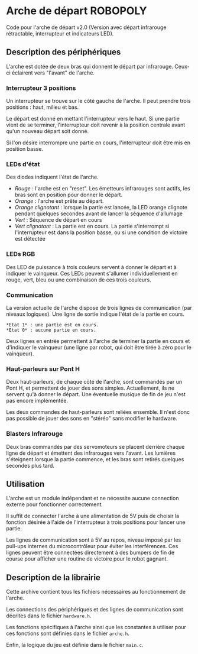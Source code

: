# Arche de départ ROBOPOLY #

Code pour l'arche de départ v2.0 (Version avec départ infrarouge rétractable,
interrupteur et indicateurs LED).

## Description des périphériques ##

L'arche est dotée de deux bras qui donnent le départ par infrarouge. Ceux-ci
éclairent vers "l'avant" de l'arche.

### Interrupteur 3 positions ###

Un interrupteur se trouve sur le côté gauche de l'arche. Il peut prendre trois
positions : haut, milieu et bas.

Le départ est donné en mettant l'interrupteur vers le haut. Si une partie vient
de se terminer, l'interrupteur doit revenir à la position centrale avant qu'un
nouveau départ soit donné.

Si l'on désire interrompre une partie en cours, l'interrupteur doit être mis en
position basse.

### LEDs d'état ###

Des diodes indiquent l'état de l'arche.

*  *Rouge* : l'arche est en "reset". Les émetteurs infrarouges sont actifs, les
   bras sont en position pour donner le départ. 
*  *Orange* : l'arche est prête au départ.
*  *Orange clignotant* : lorsque la partie est lancée, la LED orange clignote
   pendant quelques secondes avant de lancer la séquence d'allumage
*  *Vert* : Séquence de départ en cours
*  *Vert clignotant* : La partie est en cours. La partie s'interrompt si
   l'interrupteur est dans la position basse, ou si une condition de victoire
   est détectée

### LEDs RGB ###

Des LED de puissance à trois couleurs servent à donner le départ et à indiquer
le vainqueur. Ces LEDs peuvent s'allumer individuellement en rouge, vert, bleu
ou une combinaison de ces trois couleurs.

### Communication ###

La version actuelle de l'arche dispose de trois lignes de communication (par
niveaux logiques). Une ligne de sortie indique l'état de la partie en cours.

	*Etat 1* : une partie est en cours.
	*Etat 0* : aucune partie en cours.

Deux lignes en entrée permettent à l'arche de terminer la partie en cours et
d'indiquer le vainqueur (une ligne par robot, qui doit être tirée à zéro pour
le vainqueur).

### Haut-parleurs sur Pont H ###

Deux haut-parleurs, de chaque côté de l'arche, sont commandés par un Pont H, et
permettent de jouer des sons simples. Actuellement, ils ne servent qu'à donner
le départ. Une éventuelle musique de fin de jeu n'est pas encore implémentée.

Les deux commandes de haut-parleurs sont reliées ensemble. Il n'est donc pas
possible de jouer des sons en "stéréo" sans modifier le hardware.

### Blasters Infrarouge ###

Deux bras commandés par des servomoteurs se placent derrière chaque ligne de
départ et émettent des infrarouges vers l'avant. Les lumières s'éteignent
lorsque la partie commence, et les bras sont retirés quelques secondes plus
tard.

## Utilisation ##

L'arche est un module indépendant et ne nécessite aucune connection externe
pour fonctionner correctement.

Il suffit de connecter l'arche à une alimentation de 5V puis de choisir la
fonction désirée à l'aide de l'interrupteur à trois positions pour lancer une
partie.

Les lignes de communication sont à 5V au repos, niveau imposé par les pull-ups
internes du microcontrôleur pour éviter les interférences. Ces lignes
peuvent être connectées directement à des bumpers de fin de course pour
afficher une routine de victoire pour le robot gagnant.

## Description de la librairie ##

Cette archive contient tous les fichiers nécessaires au fonctionnement de
l'arche.

Les connections des périphériques et des lignes de communication sont décrites
dans le fichier `hardware.h`.

Les fonctions spécifiques à l'arche ainsi que les constantes à utiliser pour
ces fonctions sont définies dans le fichier `arche.h`.

Enfin, la logique du jeu est définie dans le fichier `main.c`. 

